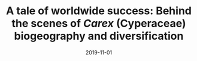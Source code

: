 ---
title: "A tale of worldwide success: Behind the scenes of <i>Carex</i> (Cyperaceae) biogeography and diversification"
collection: publications
permalink: /publication/Martín-Bravo et al 2019 JSE
date: 2019-11-01
venue: 'Journal of Systematics and Evolution'
paperurl: '/files/pdf/research/Martín-Bravo et al 2019 JSE.pdf'
link: 'https://doi.org/10.1111/jse.12549'
code: 'https://onlinelibrary.wiley.com/action/downloadSupplement?doi=10.1111%2Fjse.12549&file=jse12549-sup-0005-datas5.pdf'
#github: 'https://github.com/jimarcor/...'
#figshare: 'https://figshare.com/...'
citation: 'Martín-Bravo S, Jiménez-Mejías P, Villaverde T, Escudero M, Hahn M, Spalink D, Roalson EH, Hipp AL, Benítez-Benítez B, Bruederle LP, Fitzek E, Ford BA, Ford KA, Garner M, Gebauer S, Hoffmann MA, Xiao-Feng J, Larridon I, Léveillé-Bourret É, Lu Y-F, Luceño M, Maguilla E, <B>Márquez-Corro JI</B>, Míguez M, Naczi R, Reznicek AA, Starr JR. 2019. &quot;A tale of worldwide success: Behind the scenes of <i>Carex</i> (Cyperaceae) biogeography and diversification&quot; <i>Journal of Systematics and Evolution</i> 57(6): 695-718. doi:10.1111/jse.12549'
---